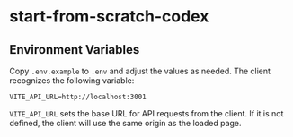 # start-from-scratch-codex

## Environment Variables

Copy `.env.example` to `.env` and adjust the values as needed. The client recognizes the following variable:

```
VITE_API_URL=http://localhost:3001
```

`VITE_API_URL` sets the base URL for API requests from the client. If it is not defined, the client will use the same origin as the loaded page.


